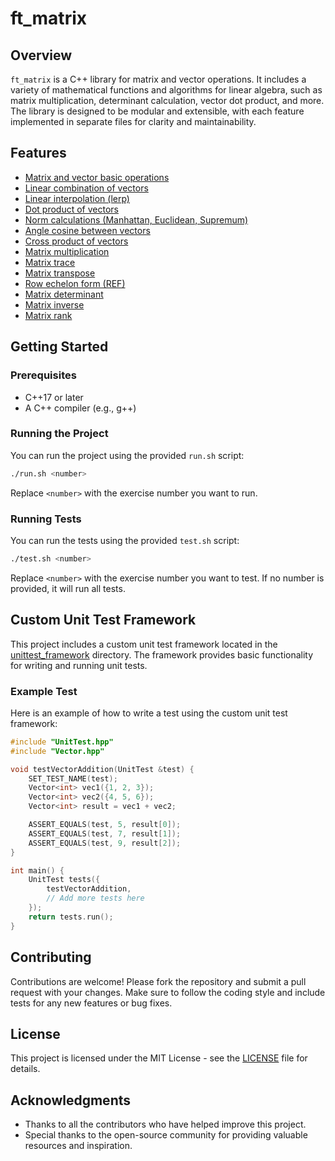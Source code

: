 # ft_matrix

## Overview
`ft_matrix` is a C++ library for matrix and vector operations. It includes a variety of mathematical functions and algorithms for linear algebra, such as matrix multiplication, determinant calculation, vector dot product, and more. The library is designed to be modular and extensible, with each feature implemented in separate files for clarity and maintainability.

## Features
- [Matrix and vector basic operations](ex00)
- [Linear combination of vectors](ex01)
- [Linear interpolation (lerp)](ex02)
- [Dot product of vectors](ex03)
- [Norm calculations (Manhattan, Euclidean, Supremum)](ex04)
- [Angle cosine between vectors](ex05)
- [Cross product of vectors](ex06)
- [Matrix multiplication](ex07)
- [Matrix trace](ex08)
- [Matrix transpose](ex09)
- [Row echelon form (REF)](ex10)
- [Matrix determinant](ex11)
- [Matrix inverse](ex12)
- [Matrix rank](ex13)

## Getting Started

### Prerequisites
- C++17 or later
- A C++ compiler (e.g., g++)

### Running the Project
You can run the project using the provided `run.sh` script:
```sh
./run.sh <number>
```
Replace `<number>` with the exercise number you want to run.

### Running Tests
You can run the tests using the provided `test.sh` script:
```sh
./test.sh <number>
```
Replace `<number>` with the exercise number you want to test. If no number is provided, it will run all tests.

## Custom Unit Test Framework
This project includes a custom unit test framework located in the [unittest_framework](unittest_framework) directory. The framework provides basic functionality for writing and running unit tests.

### Example Test
Here is an example of how to write a test using the custom unit test framework:
```c++
#include "UnitTest.hpp"
#include "Vector.hpp"

void testVectorAddition(UnitTest &test) {
    SET_TEST_NAME(test);
    Vector<int> vec1({1, 2, 3});
    Vector<int> vec2({4, 5, 6});
    Vector<int> result = vec1 + vec2;

    ASSERT_EQUALS(test, 5, result[0]);
    ASSERT_EQUALS(test, 7, result[1]);
    ASSERT_EQUALS(test, 9, result[2]);
}

int main() {
    UnitTest tests({
        testVectorAddition,
        // Add more tests here
    });
    return tests.run();
}
```

## Contributing
Contributions are welcome! Please fork the repository and submit a pull request with your changes. Make sure to follow the coding style and include tests for any new features or bug fixes.

## License
This project is licensed under the MIT License - see the [LICENSE](LICENSE) file for details.

## Acknowledgments
- Thanks to all the contributors who have helped improve this project.
- Special thanks to the open-source community for providing valuable resources and inspiration.
